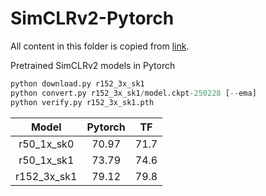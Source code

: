 # SimCLRv2-Pytorch

All content in this folder is copied from [link](https://github.com/Separius/SimCLRv2-Pytorch).

Pretrained SimCLRv2 models in Pytorch

```python
python download.py r152_3x_sk1
python convert.py r152_3x_sk1/model.ckpt-250228 [--ema]
python verify.py r152_3x_sk1.pth
```

| Model | Pytorch | TF |
| :-------------: |:-------------:| :-----:|
| r50_1x_sk0 | 70.97 | 71.7 |
| r50_1x_sk1 | 73.79 | 74.6 |
| r152_3x_sk1 | 79.12 | 79.8 |
